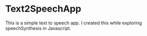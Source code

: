 # Text2SpeechApp
This is a simple text to speech app. I created this while exploring speechSynthesis in Javascript.
